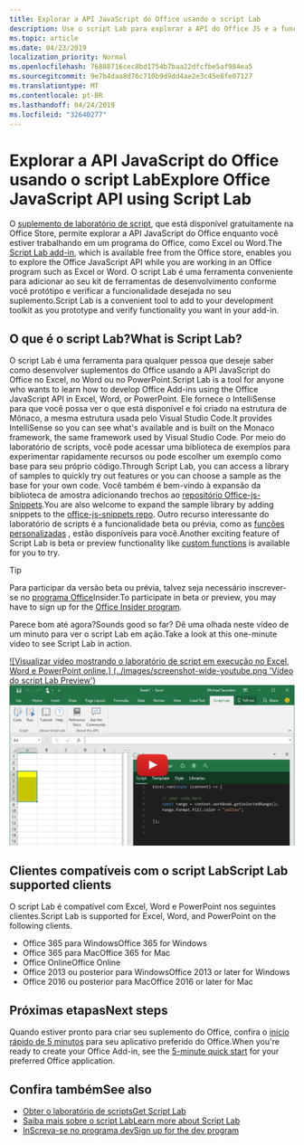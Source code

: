 ```yaml
---
title: Explorar a API JavaScript do Office usando o script Lab
description: Use o script Lab para explorar a API do Office JS e a funcionalidade de protótipo.
ms.topic: article
ms.date: 04/23/2019
localization_priority: Normal
ms.openlocfilehash: 76888716cec8bd1754b7baa22dfcfbe5af984ea5
ms.sourcegitcommit: 9e7b4daa8d76c710b9d9dd4ae2e3c45e8fe07127
ms.translationtype: MT
ms.contentlocale: pt-BR
ms.lasthandoff: 04/24/2019
ms.locfileid: "32640277"
---
```

# <a name="explore-office-javascript-api-using-script-lab"></a><span data-ttu-id="c8eee-103">Explorar a API JavaScript do Office usando o script Lab</span><span class="sxs-lookup"><span data-stu-id="c8eee-103">Explore Office JavaScript API using Script Lab</span></span>

<span data-ttu-id="c8eee-104">O [suplemento de laboratório de script](https://store.office.com/app.aspx?assetid=WA104380862), que está disponível gratuitamente na Office Store, permite explorar a API JavaScript do Office enquanto você estiver trabalhando em um programa do Office, como Excel ou Word.</span><span class="sxs-lookup"><span data-stu-id="c8eee-104">The [Script Lab add-in](https://store.office.com/app.aspx?assetid=WA104380862), which is available free from the Office store, enables you to explore the Office JavaScript API while you are working in an Office program such as Excel or Word.</span></span> <span data-ttu-id="c8eee-105">O script Lab é uma ferramenta conveniente para adicionar ao seu kit de ferramentas de desenvolvimento conforme você protótipo e verificar a funcionalidade desejada no seu suplemento.</span><span class="sxs-lookup"><span data-stu-id="c8eee-105">Script Lab is a convenient tool to add to your development toolkit as you prototype and verify functionality you want in your add-in.</span></span>

## <a name="what-is-script-lab"></a><span data-ttu-id="c8eee-106">O que é o script Lab?</span><span class="sxs-lookup"><span data-stu-id="c8eee-106">What is Script Lab?</span></span>

<span data-ttu-id="c8eee-107">O script Lab é uma ferramenta para qualquer pessoa que deseje saber como desenvolver suplementos do Office usando a API JavaScript do Office no Excel, no Word ou no PowerPoint.</span><span class="sxs-lookup"><span data-stu-id="c8eee-107">Script Lab is a tool for anyone who wants to learn how to develop Office Add-ins using the Office JavaScript API in Excel, Word, or PowerPoint.</span></span> <span data-ttu-id="c8eee-108">Ele fornece o IntelliSense para que você possa ver o que está disponível e foi criado na estrutura de Mônaco, a mesma estrutura usada pelo Visual Studio Code.</span><span class="sxs-lookup"><span data-stu-id="c8eee-108">It provides IntelliSense so you can see what's available and is built on the Monaco framework, the same framework used by Visual Studio Code.</span></span> <span data-ttu-id="c8eee-109">Por meio do laboratório de scripts, você pode acessar uma biblioteca de exemplos para experimentar rapidamente recursos ou pode escolher um exemplo como base para seu próprio código.</span><span class="sxs-lookup"><span data-stu-id="c8eee-109">Through Script Lab, you can access a library of samples to quickly try out features or you can choose a sample as the base for your own code.</span></span> <span data-ttu-id="c8eee-110">Você também é bem-vindo à expansão da biblioteca de amostra adicionando trechos ao [repositório Office-js-Snippets](https://github.com/OfficeDev/office-js-snippets#office-js-snippets).</span><span class="sxs-lookup"><span data-stu-id="c8eee-110">You are also welcome to expand the sample library by adding snippets to the [office-js-snippets repo](https://github.com/OfficeDev/office-js-snippets#office-js-snippets).</span></span> <span data-ttu-id="c8eee-111">Outro recurso interessante do laboratório de scripts é a funcionalidade beta ou prévia, como as [funções personalizadas](/office/dev/add-ins/excel/custom-functions-overview) , estão disponíveis para você.</span><span class="sxs-lookup"><span data-stu-id="c8eee-111">Another exciting feature of Script Lab is beta or preview functionality like [custom functions](/office/dev/add-ins/excel/custom-functions-overview) is available for you to try.</span></span>

> [!TIP]
> <span data-ttu-id="c8eee-112">Para participar da versão beta ou prévia, talvez seja necessário inscrever-se no [programa Office](https://products.office.com/office-insider)Insider.</span><span class="sxs-lookup"><span data-stu-id="c8eee-112">To participate in beta or preview, you may have to sign up for the [Office Insider program](https://products.office.com/office-insider).</span></span>

<span data-ttu-id="c8eee-113">Parece bom até agora?</span><span class="sxs-lookup"><span data-stu-id="c8eee-113">Sounds good so far?</span></span> <span data-ttu-id="c8eee-114">Dê uma olhada neste vídeo de um minuto para ver o script Lab em ação.</span><span class="sxs-lookup"><span data-stu-id="c8eee-114">Take a look at this one-minute video to see Script Lab in action.</span></span>

<span data-ttu-id="c8eee-115">[![Visualizar vídeo mostrando o laboratório de script em execução no Excel, Word e PowerPoint online.] (../images/screenshot-wide-youtube.png 'Vídeo do script Lab Preview')](https://aka.ms/scriptlabvideo)</span><span class="sxs-lookup"><span data-stu-id="c8eee-115">[![Preview video showing Script Lab running in Excel, Word, and PowerPoint Online.](../images/screenshot-wide-youtube.png 'Script Lab preview video')](https://aka.ms/scriptlabvideo)</span></span>

## <a name="script-lab-supported-clients"></a><span data-ttu-id="c8eee-116">Clientes compatíveis com o script Lab</span><span class="sxs-lookup"><span data-stu-id="c8eee-116">Script Lab supported clients</span></span>

<span data-ttu-id="c8eee-117">O script Lab é compatível com Excel, Word e PowerPoint nos seguintes clientes.</span><span class="sxs-lookup"><span data-stu-id="c8eee-117">Script Lab is supported for Excel, Word, and PowerPoint on the following clients.</span></span>

- <span data-ttu-id="c8eee-118">Office 365 para Windows</span><span class="sxs-lookup"><span data-stu-id="c8eee-118">Office 365 for Windows</span></span>
- <span data-ttu-id="c8eee-119">Office 365 para Mac</span><span class="sxs-lookup"><span data-stu-id="c8eee-119">Office 365 for Mac</span></span>
- <span data-ttu-id="c8eee-120">Office Online</span><span class="sxs-lookup"><span data-stu-id="c8eee-120">Office Online</span></span>
- <span data-ttu-id="c8eee-121">Office 2013 ou posterior para Windows</span><span class="sxs-lookup"><span data-stu-id="c8eee-121">Office 2013 or later for Windows</span></span>
- <span data-ttu-id="c8eee-122">Office 2016 ou posterior para Mac</span><span class="sxs-lookup"><span data-stu-id="c8eee-122">Office 2016 or later for Mac</span></span>

## <a name="next-steps"></a><span data-ttu-id="c8eee-123">Próximas etapas</span><span class="sxs-lookup"><span data-stu-id="c8eee-123">Next steps</span></span>

<span data-ttu-id="c8eee-124">Quando estiver pronto para criar seu suplemento do Office, confira o [início rápido de 5 minutos](/office/dev/add-ins/#5-minute-quick-starts) para seu aplicativo preferido do Office.</span><span class="sxs-lookup"><span data-stu-id="c8eee-124">When you're ready to create your Office Add-in, see the [5-minute quick start](/office/dev/add-ins/#5-minute-quick-starts) for your preferred Office application.</span></span>

## <a name="see-also"></a><span data-ttu-id="c8eee-125">Confira também</span><span class="sxs-lookup"><span data-stu-id="c8eee-125">See also</span></span>

- [<span data-ttu-id="c8eee-126">Obter o laboratório de scripts</span><span class="sxs-lookup"><span data-stu-id="c8eee-126">Get Script Lab</span></span>](https://store.office.com/app.aspx?assetid=WA104380862)
- [<span data-ttu-id="c8eee-127">Saiba mais sobre o script Lab</span><span class="sxs-lookup"><span data-stu-id="c8eee-127">Learn more about Script Lab</span></span>](https://github.com/OfficeDev/script-lab#script-lab-a-microsoft-garage-project)
- [<span data-ttu-id="c8eee-128">InScreva-se no programa dev</span><span class="sxs-lookup"><span data-stu-id="c8eee-128">Sign up for the dev program</span></span>](https://developer.microsoft.com/office/dev-program)

